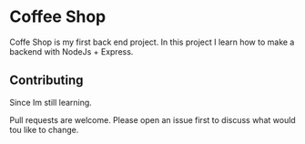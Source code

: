 # Coffee Shop

Coffe Shop is my first back end project.
In this project I learn how to make a backend with
NodeJs + Express.

## Contributing

Since Im still learning.

Pull requests are welcome. Please open an issue first
to discuss what would tou like to change.
